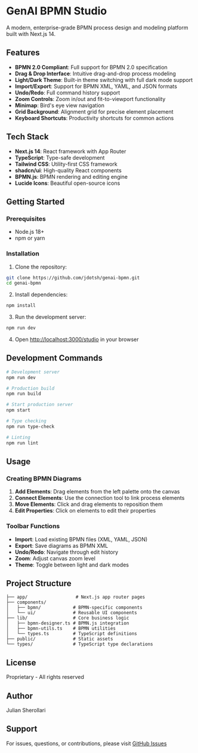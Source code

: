 # GenAI BPMN Studio

A modern, enterprise-grade BPMN process design and modeling platform built with Next.js 14.

## Features

- **BPMN 2.0 Compliant**: Full support for BPMN 2.0 specification
- **Drag & Drop Interface**: Intuitive drag-and-drop process modeling
- **Light/Dark Theme**: Built-in theme switching with full dark mode support
- **Import/Export**: Support for BPMN XML, YAML, and JSON formats
- **Undo/Redo**: Full command history support
- **Zoom Controls**: Zoom in/out and fit-to-viewport functionality
- **Minimap**: Bird's eye view navigation
- **Grid Background**: Alignment grid for precise element placement
- **Keyboard Shortcuts**: Productivity shortcuts for common actions

## Tech Stack

- **Next.js 14**: React framework with App Router
- **TypeScript**: Type-safe development
- **Tailwind CSS**: Utility-first CSS framework
- **shadcn/ui**: High-quality React components
- **BPMN.js**: BPMN rendering and editing engine
- **Lucide Icons**: Beautiful open-source icons

## Getting Started

### Prerequisites

- Node.js 18+ 
- npm or yarn

### Installation

1. Clone the repository:
```bash
git clone https://github.com/jdotsh/genai-bpmn.git
cd genai-bpmn
```

2. Install dependencies:
```bash
npm install
```

3. Run the development server:
```bash
npm run dev
```

4. Open [http://localhost:3000/studio](http://localhost:3000/studio) in your browser

## Development Commands

```bash
# Development server
npm run dev

# Production build
npm run build

# Start production server
npm start

# Type checking
npm run type-check

# Linting
npm run lint
```

## Usage

### Creating BPMN Diagrams

1. **Add Elements**: Drag elements from the left palette onto the canvas
2. **Connect Elements**: Use the connection tool to link process elements
3. **Move Elements**: Click and drag elements to reposition them
4. **Edit Properties**: Click on elements to edit their properties

### Toolbar Functions

- **Import**: Load existing BPMN files (XML, YAML, JSON)
- **Export**: Save diagrams as BPMN XML
- **Undo/Redo**: Navigate through edit history
- **Zoom**: Adjust canvas zoom level
- **Theme**: Toggle between light and dark modes

## Project Structure

```
├── app/                  # Next.js app router pages
├── components/          
│   ├── bpmn/            # BPMN-specific components
│   └── ui/              # Reusable UI components
├── lib/                 # Core business logic
│   ├── bpmn-designer.ts # BPMN.js integration
│   ├── bpmn-utils.ts    # BPMN utilities
│   └── types.ts         # TypeScript definitions
├── public/              # Static assets
└── types/               # TypeScript type declarations
```

## License

Proprietary - All rights reserved

## Author

Julian Sherollari

## Support

For issues, questions, or contributions, please visit [GitHub Issues](https://github.com/jdotsh/genai-bpmn/issues)
